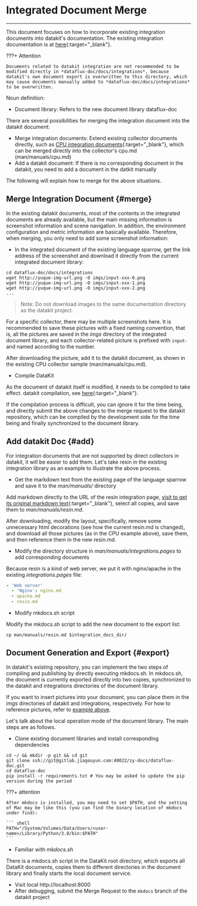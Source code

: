 # Integrated Document Merge
---

This document focuses on how to incorporate existing integration documents into datakit's documentation. The existing integration documentation is at [here](https://www.yuque.com/dataflux/integrations){:target="_blank"}.

???+ Attention

    Documents related to datakit integration are not recommended to be modified directly in *dataflux-doc/docs/integrations*, because datakit's own document export is overwritten to this directory, which may cause documents manually added to *dataflux-doc/docs/integrations* to be overwritten.

Noun definition:

- Document library: Refers to the new document library dataflux-doc

There are several possibilities for merging the integration document into the datakit document:

- Merge integration documents: Extend existing collector documents directly, such as [CPU integration documents](https://www.yuque.com/dataflux/integrations/fyiw75){:target="_blank"}, which can be merged directly into the collector's cpu.md (man/manuals/cpu.md)
- Add a datakit document: If there is no corresponding document in the datakit, you need to add a document in the datkit manually

The following will explain how to merge for the above situations.

## Merge Integration Document {#merge}

In the existing datakit documents, most of the contents in the integrated documents are already available, but the main missing information is screenshot information and scene navigation. In addition, the environment configuration and metric information are basically available. Therefore, when merging, you only need to add some screenshot information:

- In the integrated document of the existing language sparrow, get the link address of the screenshot and download it directly from the current integrated document library:

```shell
cd dataflux-doc/docs/integrations
wget http://yuque-img-url.png -O imgs/input-xxx-0.png
wget http://yuque-img-url.png -O imgs/input-xxx-1.png
wget http://yuque-img-url.png -O imgs/input-xxx-2.png
...
```

> Note: Do not download images to the same documentation directory as the datakit project.

For a specific collector, there may be multiple screenshots here. It is recommended to save these pictures with a fixed naming convention, that is, all the pictures are saved in the *imgs* directory of the integrated document library, and each collector-related picture is prefixed with `input-` and named according to the number.

After downloading the picture, add it to the datakit document, as shown in the existing CPU collector sample (man/manuals/cpu.md).

- Compile DataKit

As the document of datakit itself is modified, it needs to be compiled to take effect. datakit compilation, see [here](https://github.com/GuanceCloud/datakit/blob/github-mirror/README.zh_CN.md){:target="_blank"}.

If the compilation process is difficult, you can ignore it for the time being, and directly submit the above changes to the merge request to the datakit repository, which can be compiled by the development side for the time being and finally synchronized to the document library.

## Add datakit Doc {#add}

For integration documents that are not supported by direct collectors in datakit, it will be easier to add them. Let's take resin in the existing integration library as an example to illustrate the above process.

- Get the markdown text from the existing page of the language sparrow and save it to the *man/manuals/* directory

Add markdown directly to the URL of the resin integration page, [visit to get its original markdown text](https://www.yuque.com/dataflux/integrations/resin/markdown){:target="_blank"}, select all copies, and save them to *man/manuals/resin.md*.

After downloading, modify the layout, specifically, remove some unnecessary html decorations (see how the current resin.md is changed), and download all those pictures (as in the CPU example above), save them, and then reference them in the new resin.md.

- Modify the directory structure in *man/manuals/integrations.pages* to add corresponding documents

Because resin is a kind of web server, we put it with nginx/apache in the existing *integrations.pages* file:

```yaml
- 'Web server'
  - 'Nginx': nginx.md
  - apache.md
  - resin.md
```

- Modify mkdocs.sh script

Modify the mkdocs.sh script to add the new document to the export list:

```
cp man/manuals/resin.md $integration_docs_dir/
```

## Document Generation and Export {#export}

In datakit's existing repository, you can implement the two steps of compiling and publishing by directly executing mkdocs.sh. In mkdocs.sh, the document is currently exported directly into two copies, synchronized to the datakit and integrations directories of the document library.

If you want to insert pictures into your document, you can place them in the *imgs* directories of datakit and integrations, respectively. For how to reference pictures, refer to [example above](#merge).

Let's talk about the local operation mode of the document library. The main steps are as follows.

- Clone existing document libraries and install corresponding dependencies

``` shell
cd ~/ && mkdir -p git && cd git
git clone ssh://git@gitlab.jiagouyun.com:40022/zy-docs/dataflux-doc.git
cd dataflux-doc
pip install -r requirements.txt # You may be asked to update the pip version during the period
```

???+ attention

    After mkdocs is installed, you may need to set $PATH, and the setting of Mac may be like this (you can find the binary location of mkdocs under find):
    
    ``` shell
    PATH="/System/Volumes/Data/Users/<user-name>/Library/Python/3.8/bin:$PATH"
    ```
- Familiar with *mkdocs.sh*

There is a mkdocs.sh script in the DataKit root directory, which exports all DataKit documents, copies them to different directories in the document library and finally starts the local document service.

- Visit local http://localhost:8000
- After debugging, submit the Merge Request to the `mkdocs` branch of the datakit project
